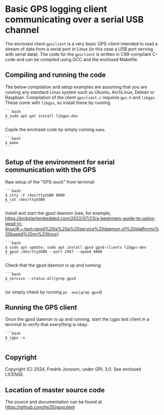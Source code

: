 # Basic GPS logging client communicating over a serial USB channel

The enclosed client `gpsclient` is a very basic GPS-client intended to read a
stream of data from a serial port in Linux (in this case a USB port serving
with serial data). The code for the `gpsclient` is written in C99-compliant
C-code and can be compiled using GCC and the enclosed Makefile.

## Compiling and running the code

The below compilation and setup examples are assuming that you are running
any standard Linux system such as Ubuntu, ArchLinux, Debian or Raspbian.
Compilation of the client `gpsclient.c` requires `gps.h` and `libgps`.
These come with `libgps`, so install these by running

    ```bash
    $ sudo apt-get install libgps-dev
    ```

Copile the enclosed code by simply running `make`.

    ```bash
    $ make
    ```

## Setup of the environment for serial communication with the GPS

Raw setup of the "GPS-puck" from terminal:

    ```bash
    $ stty -F /dev/ttyUSB0 9600
    $ cat /dev/ttyUSB0
    ```

Install and start the gpsd daemon (see, for example, https://kickstartembedded.com/2022/07/23/a-beginners-guide-to-using-gpsd-in-linux/#:~:text=gpsd%20is%20a%20service%20daemon,of%20platforms%20based%20on%20linux):

    ```bash
    $ sudo apt update; sudo apt install gpsd gpsd-clients libgps-dev
    $ gpsd /dev/ttyUSB0 --port 2947 --speed 4800
    ```

Check that the gpsd daemon is up and running:

    ```bash
    $ service --status-all|grep gpsd
    ```

(or simply check by running `ps -aux|grep gpsd`)

## Running the GPS client

Once the gpsd daemon is up and running, start the cgps test client in a
terminal to verify that everything is okay:

    ```bash
    $ cgps -s
    ```

## Copyright
Copyright (C) 2024, Fredrik Jonsson, under GPL 3.0. See enclosed LICENSE.

## Location of master source code
The source and documentation can be found at https://github.com/hp35/gpsclient
